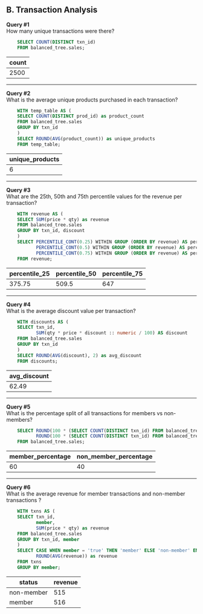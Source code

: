 ## B. Transaction Analysis

**Query #1** <br>
How many unique transactions were there?
```sql
    SELECT COUNT(DISTINCT txn_id)
    FROM balanced_tree.sales;
```
| count |
| ----- |
| 2500  |

---
**Query #2** <br>
What is the average unique products purchased in each transaction?
```sql
    WITH temp_table AS (
    SELECT COUNT(DISTINCT prod_id) as product_count
    FROM balanced_tree.sales
    GROUP BY txn_id
    )
    SELECT ROUND(AVG(product_count)) as unique_products
    FROM temp_table;
```
| unique_products |
| --------------- |
| 6               |

---
**Query #3** <br>
What are the 25th, 50th and 75th percentile values for the revenue per transaction?
```sql
    WITH revenue AS (
    SELECT SUM(price * qty) as revenue
    FROM balanced_tree.sales
    GROUP BY txn_id, discount
    )
    SELECT PERCENTILE_CONT(0.25) WITHIN GROUP (ORDER BY revenue) AS percentile_25,
    	   PERCENTILE_CONT(0.5) WITHIN GROUP (ORDER BY revenue) AS percentile_50,
           PERCENTILE_CONT(0.75) WITHIN GROUP (ORDER BY revenue) AS percentile_75
    FROM revenue;
```
| percentile_25 | percentile_50 | percentile_75 |
| ------------- | ------------- | ------------- |
| 375.75        | 509.5         | 647           |

---
**Query #4** <br>
What is the average discount value per transaction?
```sql
    WITH discounts AS (
    SELECT txn_id,
    	   SUM(qty * price * discount :: numeric / 100) AS discount
    FROM balanced_tree.sales
    GROUP BY txn_id
    )
    SELECT ROUND(AVG(discount), 2) as avg_discount
    FROM discounts;
```
| avg_discount |
| ------------ |
| 62.49        |

---
**Query #5** <br>
What is the percentage split of all transactions for members vs non-members?
```sql
    SELECT ROUND(100 * (SELECT COUNT(DISTINCT txn_id) FROM balanced_tree.sales WHERE member = 't')::NUMERIC / COUNT(DISTINCT txn_id)) AS member_percentage, 
    	   ROUND(100 * (SELECT COUNT(DISTINCT txn_id) FROM balanced_tree.sales WHERE member = 'f')::NUMERIC / COUNT(DISTINCT txn_id)) AS non_member_percentage
    FROM balanced_tree.sales;
```
| member_percentage | non_member_percentage |
| ----------------- | --------------------- |
| 60                | 40                    |

---
**Query #6** <br>
What is the average revenue for member transactions and non-member transactions ?
```sql
    WITH txns AS (
    SELECT txn_id, 
    	   member,
           SUM(price * qty) as revenue
    FROM balanced_tree.sales
    GROUP BY txn_id, member
    )
    SELECT CASE WHEN member = 'true' THEN 'member' ELSE 'non-member' END AS status,
    	   ROUND(AVG(revenue)) as revenue
    FROM txns
    GROUP BY member;
```
| status     | revenue |
| ---------- | ------- |
| non-member | 515     |
| member     | 516     |
